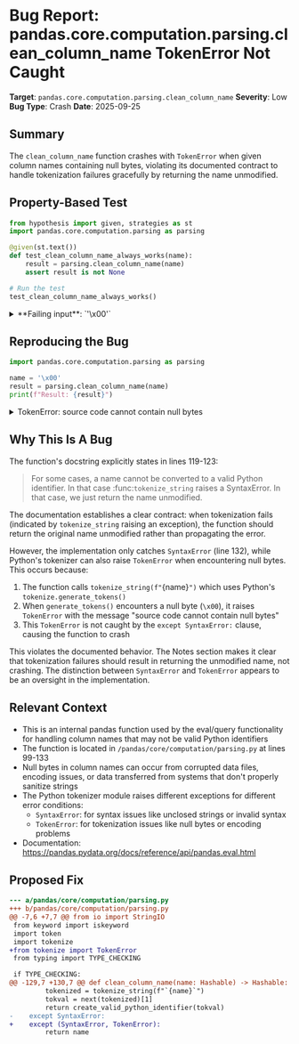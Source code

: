 # Bug Report: pandas.core.computation.parsing.clean_column_name TokenError Not Caught

**Target**: `pandas.core.computation.parsing.clean_column_name`
**Severity**: Low
**Bug Type**: Crash
**Date**: 2025-09-25

## Summary

The `clean_column_name` function crashes with `TokenError` when given column names containing null bytes, violating its documented contract to handle tokenization failures gracefully by returning the name unmodified.

## Property-Based Test

```python
from hypothesis import given, strategies as st
import pandas.core.computation.parsing as parsing

@given(st.text())
def test_clean_column_name_always_works(name):
    result = parsing.clean_column_name(name)
    assert result is not None

# Run the test
test_clean_column_name_always_works()
```

<details>

<summary>
**Failing input**: `'\x00'`
</summary>
```
Traceback (most recent call last):
  File "/home/npc/pbt/agentic-pbt/worker_/59/hypo.py", line 10, in <module>
    test_clean_column_name_always_works()
    ~~~~~~~~~~~~~~~~~~~~~~~~~~~~~~~~~~~^^
  File "/home/npc/pbt/agentic-pbt/worker_/59/hypo.py", line 5, in test_clean_column_name_always_works
    def test_clean_column_name_always_works(name):
                   ^^^
  File "/home/npc/miniconda/lib/python3.13/site-packages/hypothesis/core.py", line 2124, in wrapped_test
    raise the_error_hypothesis_found
  File "/home/npc/pbt/agentic-pbt/worker_/59/hypo.py", line 6, in test_clean_column_name_always_works
    result = parsing.clean_column_name(name)
  File "/home/npc/miniconda/lib/python3.13/site-packages/pandas/core/computation/parsing.py", line 130, in clean_column_name
    tokval = next(tokenized)[1]
             ~~~~^^^^^^^^^^^
  File "/home/npc/miniconda/lib/python3.13/site-packages/pandas/core/computation/parsing.py", line 189, in tokenize_string
    for toknum, tokval, start, _, _ in token_generator:
                                       ^^^^^^^^^^^^^^^
  File "/home/npc/miniconda/lib/python3.13/tokenize.py", line 588, in _generate_tokens_from_c_tokenizer
    raise TokenError(msg, (e.lineno, e.offset)) from None
tokenize.TokenError: ('source code cannot contain null bytes', (1, 0))
Falsifying example: test_clean_column_name_always_works(
    name='\x00',
)
```
</details>

## Reproducing the Bug

```python
import pandas.core.computation.parsing as parsing

name = '\x00'
result = parsing.clean_column_name(name)
print(f"Result: {result}")
```

<details>

<summary>
TokenError: source code cannot contain null bytes
</summary>
```
Traceback (most recent call last):
  File "/home/npc/pbt/agentic-pbt/worker_/59/repo.py", line 4, in <module>
    result = parsing.clean_column_name(name)
  File "/home/npc/miniconda/lib/python3.13/site-packages/pandas/core/computation/parsing.py", line 130, in clean_column_name
    tokval = next(tokenized)[1]
             ~~~~^^^^^^^^^^^
  File "/home/npc/miniconda/lib/python3.13/site-packages/pandas/core/computation/parsing.py", line 189, in tokenize_string
    for toknum, tokval, start, _, _ in token_generator:
                                       ^^^^^^^^^^^^^^^
  File "/home/npc/miniconda/lib/python3.13/tokenize.py", line 588, in _generate_tokens_from_c_tokenizer
    raise TokenError(msg, (e.lineno, e.offset)) from None
tokenize.TokenError: ('source code cannot contain null bytes', (1, 0))
```
</details>

## Why This Is A Bug

The function's docstring explicitly states in lines 119-123:

> For some cases, a name cannot be converted to a valid Python identifier.
> In that case :func:`tokenize_string` raises a SyntaxError.
> In that case, we just return the name unmodified.

The documentation establishes a clear contract: when tokenization fails (indicated by `tokenize_string` raising an exception), the function should return the original name unmodified rather than propagating the error.

However, the implementation only catches `SyntaxError` (line 132), while Python's tokenizer can also raise `TokenError` when encountering null bytes. This occurs because:

1. The function calls `tokenize_string(f"`{name}`")` which uses Python's `tokenize.generate_tokens()`
2. When `generate_tokens()` encounters a null byte (`\x00`), it raises `TokenError` with the message "source code cannot contain null bytes"
3. This `TokenError` is not caught by the `except SyntaxError:` clause, causing the function to crash

This violates the documented behavior. The Notes section makes it clear that tokenization failures should result in returning the unmodified name, not crashing. The distinction between `SyntaxError` and `TokenError` appears to be an oversight in the implementation.

## Relevant Context

- This is an internal pandas function used by the eval/query functionality for handling column names that may not be valid Python identifiers
- The function is located in `/pandas/core/computation/parsing.py` at lines 99-133
- Null bytes in column names can occur from corrupted data files, encoding issues, or data transferred from systems that don't properly sanitize strings
- The Python tokenizer module raises different exceptions for different error conditions:
  - `SyntaxError`: for syntax issues like unclosed strings or invalid syntax
  - `TokenError`: for tokenization issues like null bytes or encoding problems
- Documentation: https://pandas.pydata.org/docs/reference/api/pandas.eval.html

## Proposed Fix

```diff
--- a/pandas/core/computation/parsing.py
+++ b/pandas/core/computation/parsing.py
@@ -7,6 +7,7 @@ from io import StringIO
 from keyword import iskeyword
 import token
 import tokenize
+from tokenize import TokenError
 from typing import TYPE_CHECKING

 if TYPE_CHECKING:
@@ -129,7 +130,7 @@ def clean_column_name(name: Hashable) -> Hashable:
         tokenized = tokenize_string(f"`{name}`")
         tokval = next(tokenized)[1]
         return create_valid_python_identifier(tokval)
-    except SyntaxError:
+    except (SyntaxError, TokenError):
         return name
```